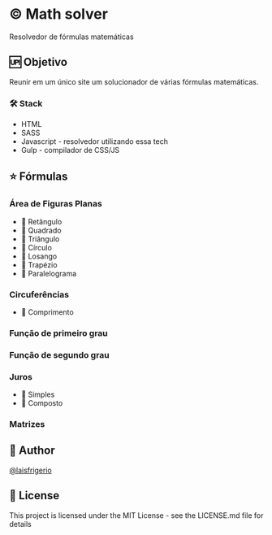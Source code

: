 # :copyright: Math solver

Resolvedor de fórmulas matemáticas

## :up: Objetivo

Reunir em um único site um solucionador de várias fórmulas matemáticas.

### 🛠️ Stack

- HTML
- SASS
- Javascript - resolvedor utilizando essa tech
- Gulp - compilador de CSS/JS

## :star: Fórmulas

### Área de Figuras Planas

- :black_square_button: Retângulo
- :black_square_button: Quadrado
- :black_square_button: Triângulo
- :black_square_button: Círculo
- :black_square_button: Losango
- :black_square_button: Trapézio
- :black_square_button: Paralelograma

### Circuferências

- :black_square_button: Comprimento

### Função de primeiro grau

### Função de segundo grau

### Juros

- :black_square_button: Simples
- :black_square_button: Composto

### Matrizes

## :woman: Author

[@laisfrigerio](https://github.com/laisfrigerio/)

## 📄 License

This project is licensed under the MIT License - see the LICENSE.md file for details